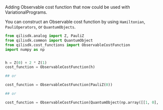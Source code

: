 Adding Observable cost function that now could be used with VariationalPrograms. 

You can construct an Observable cost function by using ``Hamiltonian``, ``PauliOperators``, or ``QuantumObjects``.

```python
from qilisdk.analog import Z, PauliZ
from qilisdk.common import QuantumObject
from qilisdk.cost_functions import ObservableCostFunction
import numpy as np


h = Z(0) + 2 * Z(1)
cost_function = ObservableCostFunction(h)

## or

cost_function = ObservableCostFunction(PauliZ(0))

## or

cost_function = ObservableCostFunction(QuantumObject(np.array([[1, 0], [0, -1]])))
```